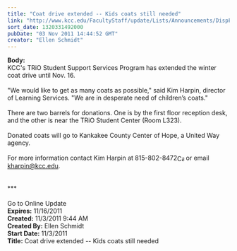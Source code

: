 ```yaml
---
title: "Coat drive extended -- Kids coats still needed"
link: "http://www.kcc.edu/FacultyStaff/update/Lists/Announcements/DispForm.aspx?ID=507"
sort_date: 1320331492000
pubDate: "03 Nov 2011 14:44:52 GMT"
creator: "Ellen Schmidt"
---
```


<div><b>Body:</b> <div class=ExternalClassD5F971C1F4004054A40BD481FA12D60C>
<div>
<div class=ExternalClassA5B97621F2CB4E869921A07A5DB7CACC>KCC's TRiO Student Support Services Program has extended the winter coat drive until Nov. 16. </div>
<div class=ExternalClassA5B97621F2CB4E869921A07A5DB7CACC> </div>
<div class=ExternalClassA5B97621F2CB4E869921A07A5DB7CACC>&quot;We would like to get as many coats as possible,&quot; said Kim Harpin, director of Learning Services. &quot;We are in desperate need of children’s coats.&quot;</div>
<div class=ExternalClassA5B97621F2CB4E869921A07A5DB7CACC> </div>
<div class=ExternalClassA5B97621F2CB4E869921A07A5DB7CACC>There are two barrels for donations. One is by the first floor reception desk, and the other is near the TRiO Student Center (Room L323).<br> <br>Donated coats will go to Kankakee County Center of Hope, a United Way agency.</div>
<div class=ExternalClassA5B97621F2CB4E869921A07A5DB7CACC> </div>
<div class=ExternalClassA5B97621F2CB4E869921A07A5DB7CACC>For more information contact Kim Harpin at <span style="white-space:nowrap" class=baec5a81-e4d6-4674-97f3-e9220f0136c1>815-802-8472<a style="border-bottom:medium none;position:static !important;border-left:medium none;margin:0px;width:16px;bottom:0px;display:inline;white-space:nowrap;float:none;height:16px;vertical-align:middle;overflow:hidden;border-top:medium none;top:0px;cursor:hand;right:0px;border-right:medium none;left:0px" title="Call: 815-802-8472" href="#"><img style="border-bottom:medium none;position:static !important;border-left:medium none;margin:0px;width:16px;bottom:0px;display:inline;white-space:nowrap;float:none;height:16px;vertical-align:middle;overflow:hidden;border-top:medium none;top:0px;cursor:hand;right:0px;border-right:medium none;left:0px" title="Call: 815-802-8472"></a></span> or email <a href="mailto:kharpin@kcc.edu">kharpin@kcc.edu</a>.</div>
<div class=ExternalClassA5B97621F2CB4E869921A07A5DB7CACC> </div>
<div class=ExternalClassA5B97621F2CB4E869921A07A5DB7CACC><br>***</div>
<div class=ExternalClassA5B97621F2CB4E869921A07A5DB7CACC> </div>
<div class=ExternalClassA5B97621F2CB4E869921A07A5DB7CACC>Go to Online Update<br></div></div></div></div>
<div><b>Expires:</b> 11/16/2011</div>
<div><b>Created:</b> 11/3/2011 9:44 AM</div>
<div><b>Created By:</b> Ellen Schmidt</div>
<div><b>Start Date:</b> 11/3/2011</div>
<div><b>Title:</b> Coat drive extended -- Kids coats still needed</div>
